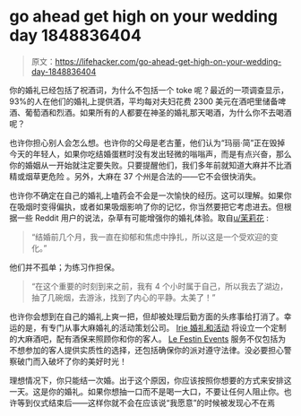 # go ahead get high on your wedding day 1848836404

> 原文：<https://lifehacker.com/go-ahead-get-high-on-your-wedding-day-1848836404>

你的婚礼已经包括了祝酒词，为什么不包括一个 toke 呢？最近的一项调查显示，93%的人在他们的婚礼上提供酒，平均每对夫妇花费 2300 美元在酒吧里储备啤酒、葡萄酒和烈酒。如果所有的人都要在神圣的婚礼那天喝酒，为什么你不去喝酒呢？

也许你担心别人会怎么想。也许你的父母是老古董，他们认为“玛丽·简”正在毁掉今天的年轻人，如果你吃结婚蛋糕时没有发出轻微的嗡嗡声，而是有点兴奋，那么你的婚姻从一开始就注定要失败。只要提醒他们，我们多年前就知道大麻并不比酒精或烟草更危险 。另外，大麻在 37 个州是合法的——它不会很快消失。



也许你不确定在自己的婚礼上嗑药会不会是一次愉快的经历。这可以理解。如果你在吸烟时变得偏执，或者如果吸烟影响了你的记忆，你当然要把它考虑进去。但根据一些 Reddit 用户的说法，杂草有可能增强你的婚礼体验。取自[u/茉莉花](https://old.reddit.com/r/trees/comments/8fuaew/i_was_high_on_my_wedding_day/) :

> “结婚前几个月，我一直在抑郁和焦虑中挣扎，所以这是一个受欢迎的变化。”

他们并不孤单；为练习作担保。

> “在这个重要的时刻到来之前，我有 4 个小时属于自己，所以我去了湖边，抽了几碗烟，去游泳，找到了内心的平静。太美了！”



也许你会想到在自己的婚礼上爽一把，但却被处理后勤方面的头疼事给打消了。幸运的是，有专门从事大麻婚礼的活动策划公司。 [Irie 婚礼和活动](https://www.irieweddingsandevents.com/) 将设立一个定制的大麻酒吧，配有酒保来照顾你和你的客人。 [Le Festin Events](https://www.lfe-events.com/cannabis-events) 服务不仅包括为不想参加的客人提供实质性的选择，还包括确保你的派对遵守法律。没必要担心警察破门而入破坏了你的美好时光！

理想情况下，你只能结一次婚。出于这个原因，你应该按照你想要的方式来安排这一天。这是你的婚礼。如果你想抽一口而不是喝一大口，不要让任何人阻止你。也许等到仪式结束后——这样你就不会在应该说“我愿意”的时候被发现心不在焉